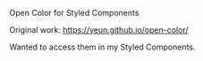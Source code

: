Open Color for Styled Components

Original work:
<https://yeun.github.io/open-color/>

Wanted to access them in my Styled Components. 